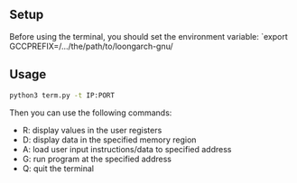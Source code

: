 ## Setup
Before using the terminal, you should set the environment variable:
`export GCCPREFIX=/.../the/path/to/loongarch-gnu/
## Usage
```bash
python3 term.py -t IP:PORT
```

Then you can use the following commands:
* R: display values in the user registers
* D: display data in the specified memory region
* A: load user input instructions/data to specified address
* G: run program at the specified address
* Q: quit the terminal

